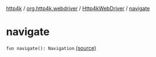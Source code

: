 [http4k](../../index.md) / [org.http4k.webdriver](../index.md) / [Http4kWebDriver](index.md) / [navigate](./navigate.md)

# navigate

`fun navigate(): Navigation` [(source)](https://github.com/http4k/http4k/blob/master/http4k-testing-webdriver/src/main/kotlin/org/http4k/webdriver/Http4kWebDriver.kt#L111)